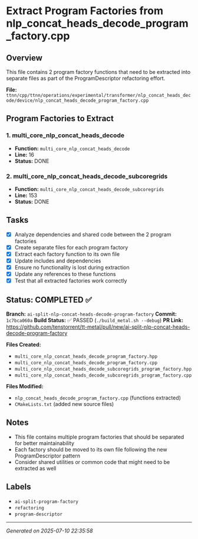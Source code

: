 # Extract Program Factories from nlp_concat_heads_decode_program_factory.cpp

## Overview
This file contains 2 program factory functions that need to be extracted into separate files as part of the ProgramDescriptor refactoring effort.

**File:** `ttnn/cpp/ttnn/operations/experimental/transformer/nlp_concat_heads_decode/device/nlp_concat_heads_decode_program_factory.cpp`

## Program Factories to Extract

### 1. multi_core_nlp_concat_heads_decode
- **Function:** `multi_core_nlp_concat_heads_decode`
- **Line:** 16
- **Status:** DONE

### 2. multi_core_nlp_concat_heads_decode_subcoregrids
- **Function:** `multi_core_nlp_concat_heads_decode_subcoregrids`
- **Line:** 153
- **Status:** DONE

## Tasks

- [x] Analyze dependencies and shared code between the 2 program factories
- [x] Create separate files for each program factory
- [x] Extract each factory function to its own file
- [x] Update includes and dependencies
- [x] Ensure no functionality is lost during extraction
- [x] Update any references to these functions
- [x] Test that all extracted factories work correctly

## Status: COMPLETED ✅

**Branch:** `ai-split-nlp-concat-heads-decode-program-factory`
**Commit:** `1c7bca060a`
**Build Status:** ✅ PASSED (`./build_metal.sh --debug`)
**PR Link:** https://github.com/tenstorrent/tt-metal/pull/new/ai-split-nlp-concat-heads-decode-program-factory

**Files Created:**
- `multi_core_nlp_concat_heads_decode_program_factory.hpp`
- `multi_core_nlp_concat_heads_decode_program_factory.cpp`
- `multi_core_nlp_concat_heads_decode_subcoregrids_program_factory.hpp`
- `multi_core_nlp_concat_heads_decode_subcoregrids_program_factory.cpp`

**Files Modified:**
- `nlp_concat_heads_decode_program_factory.cpp` (functions extracted)
- `CMakeLists.txt` (added new source files)

## Notes
- This file contains multiple program factories that should be separated for better maintainability
- Each factory should be moved to its own file following the new ProgramDescriptor pattern
- Consider shared utilities or common code that might need to be extracted as well

## Labels
- `ai-split-program-factory`
- `refactoring`
- `program-descriptor`

---
*Generated on 2025-07-10 22:35:58*
